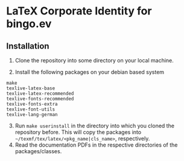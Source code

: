 LaTeX Corporate Identity for bingo.ev
=====================================

Installation
------------

1. Clone the repository into some directory on your local machine.

2. Install the following packages on your debian based system
```
make
texlive-latex-base 
texlive-latex-recommended
texlive-fonts-recommended
texlive-fonts-extra 
texlive-font-utils
texlive-lang-german
```

3. Run `make userinstall` in the directory into which you cloned the repository before.
	This will copy the packages into `~/texmf/tex/latex/<pkg_name|cls_name>`, respectively.
4. Read the documentation PDFs in the respective directories of the packages/classes.
